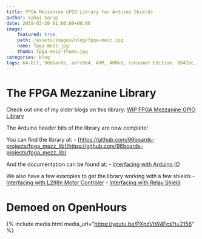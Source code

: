 ```yaml
---
title: FPGA Mezzanine GPIO Library for Arduino Shields
author: Sahaj Sarup
date: 2019-02-20 01:00:00+00:00
image:
    featured: true
    path: /assets/images/blog/fpga-mezz.jpg
    name: fpga-mezz.jpg
    thumb: fpga-mezz-thumb.jpg
categories: blog
tags: 64-bit, 96Boards, aarch64, ARM, ARMv8, Consumer Edition, DB410c, dragonboard410c, Linaro, Linux, fedora, arm64, aarch64, rock960, FPGA, raspberry pi, arduino, shild, hat
---
```


# The FPGA Mezzanine Library

Check out one of my older blogs on this library: [WIP FPGA Mezzanine GPIO Library](https://www.96boards.org/blog/fpga-mezz-lib/)

The Arduino header bits of the library are now complete!

You can find the library at:
    - [https://github.com/96boards-projects/fpga_mezz_lib](https://github.com/96boards-projects/fpga_mezz_lib)

And the documentation can be found at:
    - [Interfacing with Arduino IO](https://www.96boards.org/documentation/mezzanine/shiratech-fpga/guides/fpga-mezzanine-library/)

We also have a few examples to get the library working with a few shields
    - [Interfacing with L298n Motor Controler](https://www.96boards.org/documentation/mezzanine/shiratech-fpga/guides/l298n/)
    - [Interfacing with Relay Shield](https://www.96boards.org/documentation/mezzanine/shiratech-fpga/guides/relay/)


# Demoed on OpenHours

{% include media.html media_url="https://youtu.be/PXpzVtW4Fcs?t=2156" %}
